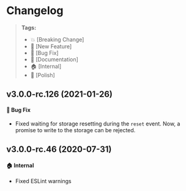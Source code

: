 Changelog
=========

> **Tags:**
> - :boom:       [Breaking Change]
> - :rocket:     [New Feature]
> - :bug:        [Bug Fix]
> - :memo:       [Documentation]
> - :house:      [Internal]
> - :nail_care:  [Polish]

## v3.0.0-rc.126 (2021-01-26)

#### :bug: Bug Fix

* Fixed waiting for storage resetting during the `reset` event.
  Now, a promise to write to the storage can be rejected.

## v3.0.0-rc.46 (2020-07-31)

#### :house: Internal

* Fixed ESLint warnings
